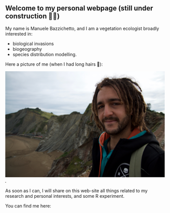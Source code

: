 ## Welcome to my personal webpage (**still under construction** :construction_worker_man:)

My name is Manuele Bazzichetto, and I am a vegetation ecologist broadly interested in:
- biological invasions
- biogeography
- species distribution modelling.

Here a picture of me (when I had long hairs :slightly_smiling_face:):

![MB](images/DSC_2169.jpg)
<img src="images/DSC_2169.jpg" width="2" />

As soon as I can, I will share on this web-site all things related to my research and personal interests, and some R experiment.

You can find me here:

